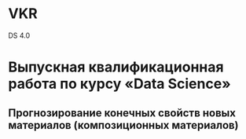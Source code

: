 # VKR
DS 4.0
# Выпускная квалификационная работа по курсу «Data Science»
## Прогнозирование конечных свойств новых материалов (композиционных материалов)

